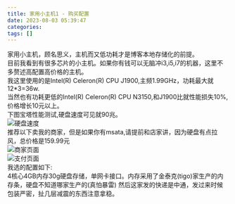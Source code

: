 ```yaml
---
title: 家用小主机1 - 购买配置
date: 2023-08-03 05:39:47
categories: 
tags: []
---
```

家用小主机，顾名思义，主机而又低功耗才是博客本地存储化的前提。  
目前我看到有很多芯片的小主机。如果你有钱可以无脑冲i3,i5,i7的机器，这里不多赘述高配置高价格的主机。    
我这里使用的是Intel(R) Celeron(R) CPU J1900,主频1.99GHz，功耗最大就12*3=36w.    
当然也有功耗更低的Intel(R) Celeron(R) CPU N3150,和J1900比就性能损失10%,价格增长10元以上。  
下图宝塔性能测试,硬盘速度可见就90兆。  
![硬盘速度][1]  
推荐以下卖我的商家，但是如果你有msata,请提前和店家讲，因为硬盘有点拉风，总价格是159.99元  
![商家页面][2]  
![支付页面][3]    
我选的配置如下:  
4核心4GB内存30g硬盘存储，单网卡接口。内存采用了金泰克(tigo)家生产的内存条，硬盘不知道哪家生产的(真怕暴雷)
然后这家发的快递是中通，发过来时候包装严密，扯几层减震的东西注意拿稳。 

  [1]: https://images.nuoyis.net/blog/typecho/uploads/2023/08/3534427506.png
  [2]: https://images.nuoyis.net/blog/typecho/uploads/2023/08/2355344269.jpg
  [3]: https://images.nuoyis.net/blog/typecho/uploads/2023/08/1319193606.jpg